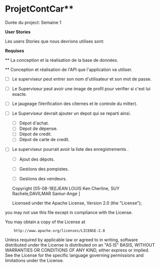 # ProjetContCar**

Durée du project: Semaine 1

**User Stories**

Les users Stories que nous devrions utilises sont:

 **Requises** 


** La conception et la réalisation de la base de données.

** Conception et réalisation de l'API que l'application va utiliser.

* [ ] Le superviseur peut entrer son nom d'utilisateur et son mot de passe. 
* [ ] Le Superviseur peut avoir une image de profil pour verifier si c'est lui exacte.

* [ ] Le jaugeage (Verification des citernes et le controle du mitter).

* [ ] Le Superviseur devrait ajouter un depot qui se reparti ainsi.
 
    * [ ] Dépot d'achat.
    * [ ] Dépot de dépense.
    * [ ] Dépot de credit.
    * [ ] Dépot de carte de credit.

* [ ] Le superviseur pourrait avoir la liste des enregistrements .
   
    * [ ] Ajout des dépots.
    * [ ] Gestions des pompistes.
    * [ ] Gestions des vendeurs.




  
   

  Copyright [05-08-18][JEAN LOUIS Ken Cherline, SUY  Rachele,DAVILMAR Samur-Ange ]
                      
    Licensed under the Apache License, Version 2.0 (the "License");
   
 you may not use this file except in compliance with the License.
   
 You may obtain a copy of the License at

        http://www.apache.org/licenses/LICENSE-2.0

  
  Unless required by applicable law or agreed to in writing, software
    distributed under the License is distributed on an "AS IS" BASIS,
    WITHOUT WARRANTIES OR CONDITIONS OF ANY KIND, either express or implied.
    See the License for the specific language governing permissions and
    limitations under the License.

